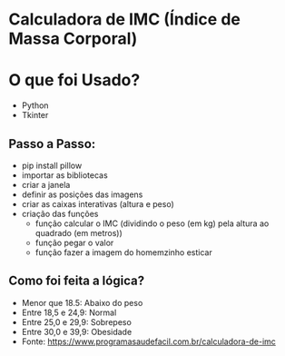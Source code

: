 # Calculadora de IMC (Índice de Massa Corporal)

# O que foi Usado?
  - Python
  - Tkinter

## Passo a Passo:
  - pip install pillow
  - importar as bibliotecas
  - criar a janela
  - definir as posições das imagens
  - criar as caixas interativas (altura e peso)
  - criação das funções
      - função calcular o IMC (dividindo o peso (em kg) pela altura ao quadrado (em metros))
      - função pegar o valor
      - função fazer a imagem do homemzinho esticar
 
## Como foi feita a lógica?
   - Menor que 18.5: Abaixo do peso
   - Entre 18,5 e 24,9: Normal
   - Entre 25,0 e 29,9: Sobrepeso
   - Entre 30,0 e 39,9: Obesidade
  -  Fonte: https://www.programasaudefacil.com.br/calculadora-de-imc
